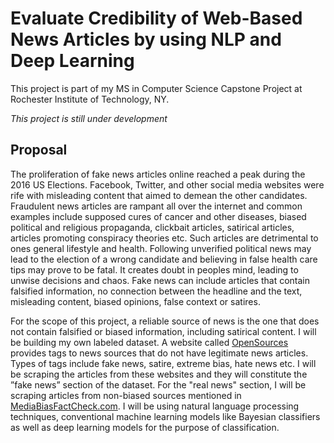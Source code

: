 # Evaluate Credibility of Web-Based News Articles by using NLP and Deep Learning
This project is part of my MS in Computer Science Capstone Project at Rochester Institute of Technology, NY. 

*This project is still under development*

## Proposal
The proliferation of fake news articles online reached a peak during the 2016 US Elections. Facebook, Twitter, and
other social media websites were rife with misleading content that aimed to demean the other candidates. Fraudulent news articles are rampant all over the internet and common examples include supposed cures of cancer and other diseases, biased
political and religious propaganda, clickbait articles, satirical articles, articles promoting conspiracy theories etc. Such articles are detrimental to ones general lifestyle and health. Following unverified political news may lead to the election
of a wrong candidate and believing in false health care tips may prove to be fatal. It creates doubt in peoples mind, leading
to unwise decisions and chaos. Fake news can include articles that contain falsified information, no connection between the
headline and the text, misleading content, biased opinions, false context or satires.

For the scope of this project, a reliable source of news is the one that does not contain falsified or biased information,
including satirical content. I will be building my own labeled dataset. A website called [OpenSources](http://www.opensources.co/) provides tags to news sources that do not have legitimate news articles. Types of tags include fake news, satire, extreme bias, hate news etc. I will be scraping the articles from these websites and they will constitute the ”fake news” section of the dataset. For the "real news" section, I will be scraping articles from non-biased sources mentioned in [MediaBiasFactCheck.com](https://mediabiasfactcheck.com/). I will be using natural language processing techniques, conventional machine learning models like Bayesian classifiers as well as deep learning models for the purpose of classification.

